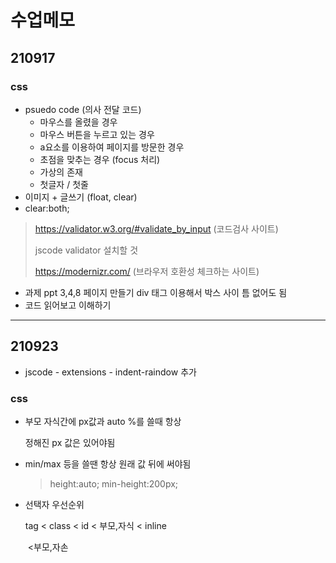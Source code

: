# 수업메모

## 210917

### css

- psuedo code (의사 전달 코드)
  - 마우스를 올렸을 경우
  - 마우스 버튼을 누르고 있는 경우
  - a요소를 이용하여 페이지를 방문한 경우
  - 초점을 맞추는 경우 (focus 처리)
  - 가상의 존재
  - 첫글자 / 첫줄
- 이미지 + 글쓰기 (float, clear)
- clear:both;

> https://validator.w3.org/#validate_by_input (코드검사 사이트)
>
> jscode validator 설치할 것
>
> https://modernizr.com/ (브라우저 호환성 체크하는 사이트)



- 과제 ppt 3,4,8 페이지 만들기 div 태그 이용해서 박스 사이 틈 없어도 됨
- 코드 읽어보고 이해하기



---

## 210923

- jscode - extensions - indent-raindow 추가

### css 

- 부모 자식간에 px값과 auto %를 쓸때 항상 

  정해진 px 값은 있어야됨

- min/max 등을 쓸땐 항상 원래 값 뒤에 써야됨

  > height:auto; min-height:200px;

- 선택자 우선순위

  tag < class < id < 부모,자식 < inline

  ​							<부모,자손

